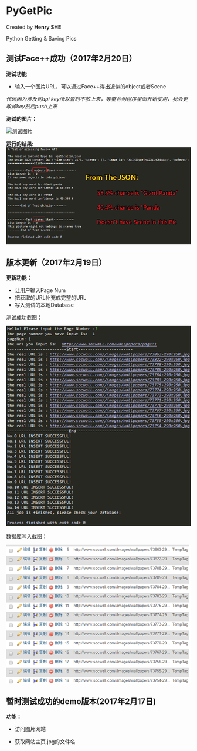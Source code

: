 # PyGetPic
Created by **Henry SHE**

Python Getting &amp; Saving Pics

## 测试Face++成功（2017年2月20日）
**测试功能**
- 输入一个图片URL，可以通过Face++得出近似的object或者Scene


*代码因为涉及到api key所以暂时不放上来，等整合到程序里面开始使用，我会更改掉key然后push上来*


**测试的图片：**

![测试图片](http://s.visitbeijing.com.cn/uploadfile/2015/1127/20151127051010253.jpg)

**运行的结果:**
![Results](https://raw.githubusercontent.com/HenrySHE/PyGetPic/master/ScreenShots/run_fpp_results.png)

## 版本更新（2017年2月19日）
**更新功能：**
- 让用户输入Page Num
- 把获取的URL补充成完整的URL
- 写入测试的本地Database

测试成功截图：

![Running Code](https://raw.githubusercontent.com/HenrySHE/PyGetPic/master/ScreenShots/2017-2-19_RunCode.png)

数据库写入截图：

![Running Code](https://raw.githubusercontent.com/HenrySHE/PyGetPic/master/ScreenShots/2017-2-19_DB.png)

## 暂时测试成功的demo版本(2017年2月17日)
**功能：**
- 访问图片网站

- 获取网站主页.jpg的文件名
